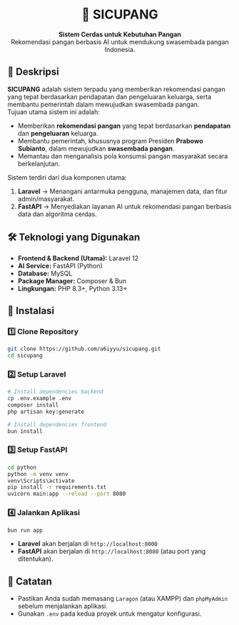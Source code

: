 <h1 align="center">🌾 SICUPANG</h1>
<p align="center">
  <b>Sistem Cerdas untuk Kebutuhan Pangan</b><br>
  Rekomendasi pangan berbasis AI untuk mendukung swasembada pangan Indonesia.
</p>

## 📖 Deskripsi

**SICUPANG** adalah sistem terpadu yang memberikan rekomendasi pangan yang tepat berdasarkan pendapatan dan pengeluaran keluarga, serta membantu pemerintah dalam mewujudkan swasembada pangan.  
Tujuan utama sistem ini adalah:

- Memberikan **rekomendasi pangan** yang tepat berdasarkan **pendapatan** dan **pengeluaran** keluarga.
- Membantu pemerintah, khususnya program Presiden **Prabowo Subianto**, dalam mewujudkan **swasembada pangan**.
- Memantau dan menganalisis pola konsumsi pangan masyarakat secara berkelanjutan.

Sistem terdiri dari dua komponen utama:

1. **Laravel** → Menangani antarmuka pengguna, manajemen data, dan fitur admin/masyarakat.
2. **FastAPI** → Menyediakan layanan AI untuk rekomendasi pangan berbasis data dan algoritma cerdas.

## 🛠️ Teknologi yang Digunakan

- **Frontend & Backend (Utama):** Laravel 12
- **AI Service:** FastAPI (Python)
- **Database:** MySQL
- **Package Manager:** Composer & Bun
- **Lingkungan:** PHP 8.3+, Python 3.13+

## 🚀 Instalasi

### 1️⃣ Clone Repository

```bash
git clone https://github.com/a6iyyu/sicupang.git
cd sicupang
```

### 2️⃣ Setup Laravel

```bash
# Install dependencies backend
cp .env.example .env
composer install
php artisan key:generate

# Install dependencies frontend
bun install
```

### 3️⃣ Setup FastAPI

```bash
cd python
python -m venv venv
venv\Scripts\activate
pip install -r requirements.txt
uvicorn main:app --reload --port 8080
```

### 4️⃣ Jalankan Aplikasi

```bash
bun run app
```

- **Laravel** akan berjalan di `http://localhost:8000`
- **FastAPI** akan berjalan di `http://localhost:8080` (atau port yang ditentukan).

## 📌 Catatan

- Pastikan Anda sudah memasang `Laragon` (atau XAMPP) dan `phpMyAdmin` sebelum menjalankan aplikasi.
- Gunakan `.env` pada kedua proyek untuk mengatur konfigurasi.